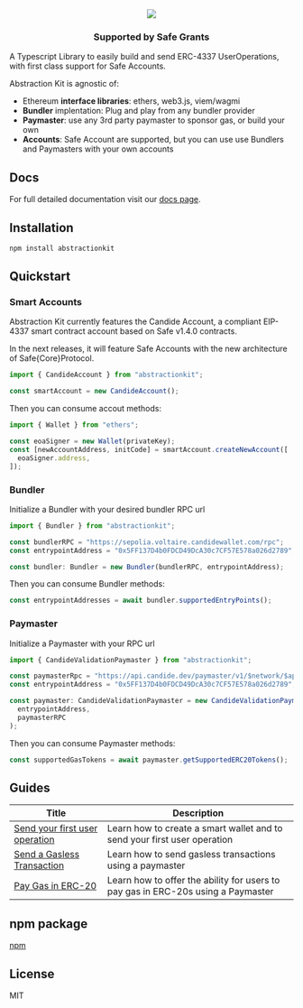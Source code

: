 <!-- PROJECT LOGO -->
<div align="center">
<img src="https://github.com/candidelabs/abstractionkit/assets/7014833/6af73235-3f6b-4cb1-8a57-6b04ba2bf327">
</div>

<div align="center">
  <h3 align="center">Supported by Safe Grants</h3>
</div>

A Typescript Library to easily build and send ERC-4337 UserOperations, with first class support for Safe Accounts.

Abstraction Kit is agnostic of:
- Ethereum **interface libraries**: ethers, web3.js, viem/wagmi
- **Bundler** implentation: Plug and play from any bundler provider
- **Paymaster**: use any 3rd party paymaster to sponsor gas, or build your own
- **Accounts**: Safe Account are supported, but you can use use Bundlers and Paymasters with your own accounts

## Docs

For full detailed documentation visit our [docs page](https://docs.candide.dev/wallet/abstractionkit/introduction). 

## Installation

```bash
npm install abstractionkit
```

## Quickstart

### Smart Accounts

Abstraction Kit currently features the Candide Account, a compliant EIP-4337 smart contract account based on Safe v1.4.0 contracts.

In the next releases, it will feature Safe Accounts with the new architecture of Safe{Core}Protocol. 
```typescript
import { CandideAccount } from "abstractionkit";

const smartAccount = new CandideAccount();
```
Then you can consume accout methods:
```typescript
import { Wallet } from "ethers";

const eoaSigner = new Wallet(privateKey);
const [newAccountAddress, initCode] = smartAccount.createNewAccount([
  eoaSigner.address,
]);
```

### Bundler

Initialize a Bundler with your desired bundler RPC url 
```typescript
import { Bundler } from "abstractionkit";

const bundlerRPC = "https://sepolia.voltaire.candidewallet.com/rpc";
const entrypointAddress = "0x5FF137D4b0FDCD49DcA30c7CF57E578a026d2789";

const bundler: Bundler = new Bundler(bundlerRPC, entrypointAddress);
```
Then you can consume Bundler methods:

```typescript
const entrypointAddresses = await bundler.supportedEntryPoints();
```

### Paymaster
Initialize a Paymaster with your RPC url
```typescript
import { CandideValidationPaymaster } from "abstractionkit";

const paymasterRpc = "https://api.candide.dev/paymaster/v1/$network/$apikey";
const entrypointAddress = "0x5FF137D4b0FDCD49DcA30c7CF57E578a026d2789";

const paymaster: CandideValidationPaymaster = new CandideValidationPaymaster(
  entrypointAddress,
  paymasterRPC
);
```
Then you can consume Paymaster methods:

```typescript
const supportedGasTokens = await paymaster.getSupportedERC20Tokens();
```

## Guides
| Title | Description
| -----------------------------------------------------------------------------------------| -------------------------------------------------------------------------------- |
| [Send your first user operation](https://docs.candide.dev/wallet/guides/getting-started) | Learn how to create a smart wallet and to send your first user operation         |
| [Send a Gasless Transaction](https://docs.candide.dev/wallet/guides/send-gasless-tx)     | Learn how to send gasless transactions using a paymaster                         |
| [Pay Gas in ERC-20](https://docs.candide.dev/wallet/guides/pay-gas-in-erc20)             | Learn how to offer the ability for users to pay gas in ERC-20s using a Paymaster |

## npm package
<a href="https://www.npmjs.com/package/abstractionkit">npm</a>

<!-- LICENSE -->
## License

MIT
